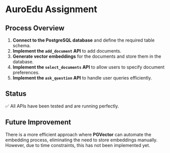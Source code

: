 # **AuroEdu Assignment**  

## **Process Overview**  

1. **Connect to the PostgreSQL database** and define the required table schema.  
2. **Implement the `add_document` API** to add documents.  
3. **Generate vector embeddings** for the documents and store them in the database.  
4. **Implement the `select_documents` API** to allow users to specify document preferences.  
5. **Implement the `ask_question` API** to handle user queries efficiently.  

## **Status**  

✅ All APIs have been tested and are running perfectly.  

## **Future Improvement**  

There is a more efficient approach where **PGVector** can automate the embedding process, eliminating the need to store embeddings manually. However, due to time constraints, this has not been implemented yet.  
